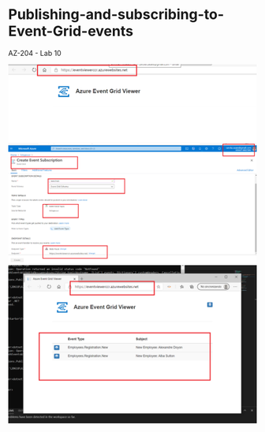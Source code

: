# Publishing-and-subscribing-to-Event-Grid-events
AZ-204 - Lab 10

![imagen](img1.png)
![imagen](img2.png)
![imagen](img3.png)
